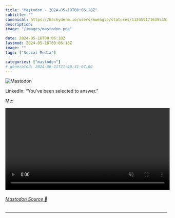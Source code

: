 ```yaml
---
title: "Mastodon - 2024-05-18T00:06:18Z"
subtitle: ""
canonical: https://hachyderm.io/users/mweagle/statuses/112459171639545347
description:
image: "/images/mastodon.png"

date: 2024-05-18T00:06:18Z
lastmod: 2024-05-18T00:06:18Z
image: ""
tags: ["Social Media"]

categories: ["mastodon"]
# generated: 2024-06-21T21:40:31-07:00
---
```

![Mastodon](/images/mastodon.png)

<p>LinkedIn: “You’ve been selected to answer.”</p><p>Me:</p>

<video controls autoplay muted loop width="512"><source src="6c1bb9232b36f8af.mp4" type="video/mp4" /></video>

###### [Mastodon Source 🐘](https://hachyderm.io/@mweagle/112459171639545347)

___
